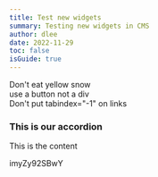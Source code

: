 ```yaml
---
title: Test new widgets
summary: Testing new widgets in CMS
author: dlee
date: 2022-11-29
toc: false
isGuide: true
---
```

<div class="callout__tip"><span class="callout__icon"></span><span class="callout__text">Don't eat yellow snow</span></div>

<div class="callout__info"><span class="callout__icon"></span><span class="callout__text">use a button not a div</span></div>

<div class="callout__warn"><span class="callout__icon"></span><span class="callout__text">Don't put tabindex="-1" on links</span></div>

<h3 class="accordion">This is our accordion</h3><div class="accordion__panel">This is the content</div>

imyZy92SBwY